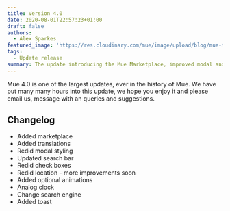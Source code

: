 ```yaml
---
title: Version 4.0
date: 2020-08-01T22:57:23+01:00
draft: false
authors:
  - Alex Sparkes
featured_image: 'https://res.cloudinary.com/mue/image/upload/blog/mue-marketplace.webp'
tags:
  - Update release
summary: The update introducing the Mue Marketplace, improved modal and translation support for Mue.
---
```


Mue 4.0 is one of the largest updates, ever in the history of Mue. We have put many many hours into this update, we hope you enjoy it and please email us, message with an queries and suggestions.

## Changelog

- Added marketplace
- Added translations
- Redid modal styling
- Updated search bar
- Redid check boxes
- Redid location - more improvements soon
- Added optional animations
- Analog clock
- Change search engine
- Added toast
